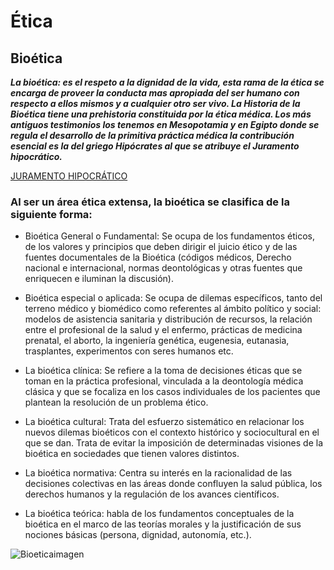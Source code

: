 # Ética

## Bioética

***La bioética:  es el respeto a la dignidad de la vida, esta rama de la ética se encarga de proveer la conducta mas apropiada del ser humano con respecto a ellos mismos y a cualquier otro ser vivo. La Historia de la Bioética tiene una prehistoria constituida por la ética médica. Los más antiguos testimonios los tenemos en Mesopotamia y en Egipto donde se regula el desarrollo de la primitiva práctica médica la contribución esencial es la del griego Hipócrates al que se atribuye el Juramento hipocrático.***

[JURAMENTO HIPOCRÁTICO](http://www.sld.cu/galerias/pdf/sitios/bmn/hipoc_jur.pdf)


### Al ser un área ética extensa, la bioética se clasifica de la siguiente forma:

+ Bioética General o Fundamental: Se ocupa de los fundamentos éticos, de los valores y principios que deben dirigir el juicio ético y de las fuentes documentales de la Bioética (códigos médicos, Derecho nacional e internacional, normas deontológicas y otras fuentes que enriquecen e iluminan la discusión).

+ Bioética especial o aplicada: Se ocupa de dilemas específicos, tanto del terreno médico y biomédico como referentes al ámbito político y social: modelos de asistencia sanitaria y distribución de recursos, la relación entre el profesional de la salud y el enfermo, prácticas de medicina prenatal, el aborto, la ingeniería genética, eugenesia, eutanasia, trasplantes, experimentos con seres humanos etc.

+ La bioética clínica: Se refiere a la toma de  decisiones éticas que se toman en la práctica profesional, vinculada a la deontología médica clásica y que se focaliza en los casos individuales de los pacientes que plantean la resolución de un problema ético.

+ La bioética cultural: Trata del esfuerzo sistemático en relacionar los nuevos dilemas bioéticos con el contexto histórico y sociocultural en el que se dan. Trata de evitar la imposición de determinadas visiones de la bioética en sociedades que tienen valores distintos.

+ La bioética normativa: Centra su interés en la racionalidad de las decisiones colectivas en las áreas donde confluyen la salud pública, los derechos humanos y la regulación de los avances científicos.

+ La bioética teórica: habla de los fundamentos conceptuales de la bioética en el marco de las teorías morales y la justificación de sus nociones básicas (persona, dignidad, autonomía, etc.).

![Bioeticaimagen](https://www.delitosinformaticos.com/wp-content/uploads/bioetica.jpg)

